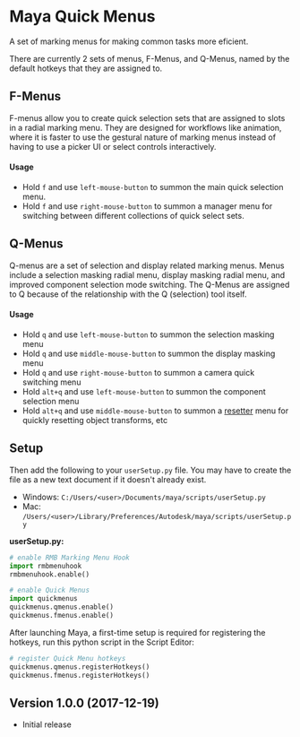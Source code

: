 # Maya Quick Menus

A set of marking menus for making common tasks more eficient.

There are currently 2 sets of menus, F-Menus, and Q-Menus, named by the default hotkeys that they are assigned to.


## F-Menus

F-menus allow you to create quick selection sets that are assigned to slots in a radial marking menu. They are designed for workflows like animation, where it is faster to use the gestural nature of marking menus instead of having to use a picker UI or select controls interactively.

#### Usage

- Hold `f` and use `left-mouse-button` to summon the main quick selection menu.
- Hold `f` and use `right-mouse-button` to summon a manager menu for switching between different collections of quick select sets.


## Q-Menus

Q-menus are a set of selection and display related marking menus. Menus include a selection masking radial menu, display masking radial menu, and improved component selection mode switching. The Q-Menus are assigned to Q because of the relationship with the Q (selection) tool itself.

#### Usage

- Hold `q` and use `left-mouse-button` to summon the selection masking menu
- Hold `q` and use `middle-mouse-button` to summon the display masking menu
- Hold `q` and use `right-mouse-button` to summon a camera quick switching menu
- Hold `alt+q` and use `left-mouse-button` to summon the component selection menu
- Hold `alt+q` and use `middle-mouse-button` to summon a [resetter](https://github.com/bohdon/maya-resetter) menu for quickly resetting object transforms, etc


## Setup

Then add the following to your `userSetup.py` file. You may have to create the file as a new text document if it doesn't already exist.
- Windows: `C:/Users/<user>/Documents/maya/scripts/userSetup.py`
- Mac: `/Users/<user>/Library/Preferences/Autodesk/maya/scripts/userSetup.py`

**userSetup.py:**
```python
# enable RMB Marking Menu Hook
import rmbmenuhook
rmbmenuhook.enable()

# enable Quick Menus
import quickmenus
quickmenus.qmenus.enable()
quickmenus.fmenus.enable()
```

After launching Maya, a first-time setup is required for registering the hotkeys, run this python script in the Script Editor:

```python
# register Quick Menu hotkeys
quickmenus.qmenus.registerHotkeys()
quickmenus.fmenus.registerHotkeys()
```


## Version 1.0.0 (2017-12-19)
- Initial release
